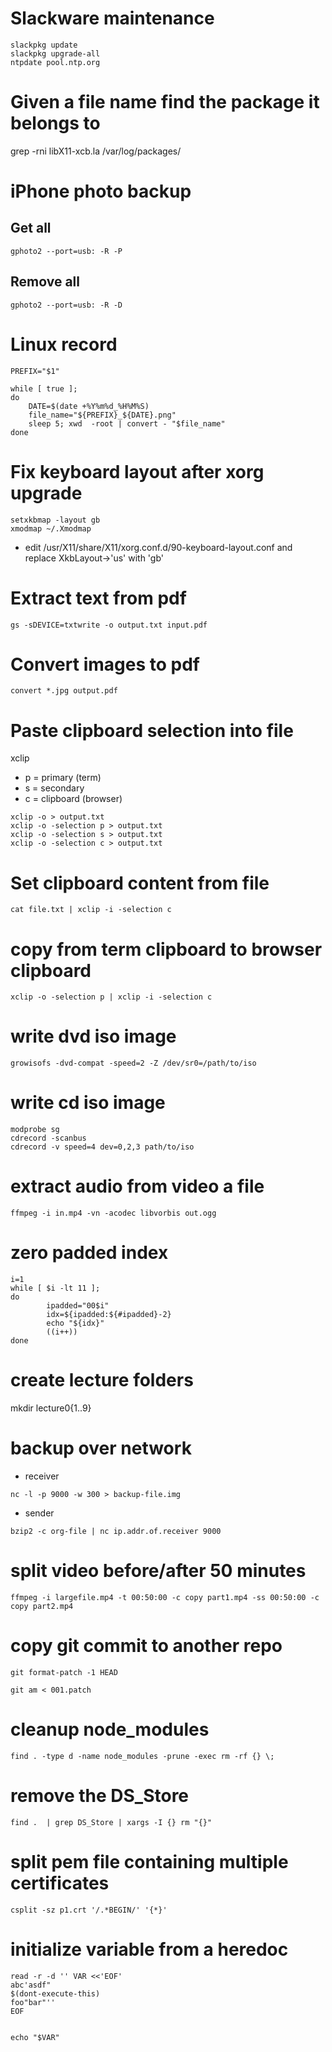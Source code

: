 # Slackware maintenance
```
slackpkg update
slackpkg upgrade-all
ntpdate pool.ntp.org
```
# Given a file name find the package it belongs to
grep -rni libX11-xcb.la /var/log/packages/

# iPhone photo backup
## Get all 
```
gphoto2 --port=usb: -R -P
```

## Remove all
```
gphoto2 --port=usb: -R -D
```


# Linux record
```
PREFIX="$1"

while [ true ];
do
	DATE=$(date +%Y%m%d_%H%M%S)
	file_name="${PREFIX}_${DATE}.png"
	sleep 5; xwd  -root | convert - "$file_name"
done
```

# Fix keyboard layout after xorg upgrade

```
setxkbmap -layout gb
xmodmap ~/.Xmodmap
```

- edit /usr/X11/share/X11/xorg.conf.d/90-keyboard-layout.conf and replace XkbLayout->'us' with 'gb' 

# Extract text from pdf
```
gs -sDEVICE=txtwrite -o output.txt input.pdf
```

# Convert images to pdf
```
convert *.jpg output.pdf
```

# Paste clipboard selection into file
xclip
- p = primary (term)
- s = secondary 
- c = clipboard (browser)

```
xclip -o > output.txt
xclip -o -selection p > output.txt
xclip -o -selection s > output.txt
xclip -o -selection c > output.txt
```
# Set clipboard content from file
```
cat file.txt | xclip -i -selection c
```
# copy from term clipboard to browser clipboard
```
xclip -o -selection p | xclip -i -selection c
```

# write dvd iso image
```
growisofs -dvd-compat -speed=2 -Z /dev/sr0=/path/to/iso
```

# write cd iso image
```
modprobe sg
cdrecord -scanbus
cdrecord -v speed=4 dev=0,2,3 path/to/iso
```


# extract audio from video a file
```
ffmpeg -i in.mp4 -vn -acodec libvorbis out.ogg
```

# zero padded index
```
i=1
while [ $i -lt 11 ];
do
        ipadded="00$i"
        idx=${ipadded:${#ipadded}-2}
        echo "${idx}"
        ((i++))
done
```
# create lecture folders
mkdir lecture0{1..9}

# backup over network
- receiver
```
nc -l -p 9000 -w 300 > backup-file.img

```

- sender
```
bzip2 -c org-file | nc ip.addr.of.receiver 9000
```

# split video before/after 50 minutes
```
ffmpeg -i largefile.mp4 -t 00:50:00 -c copy part1.mp4 -ss 00:50:00 -c copy part2.mp4
```

# copy git commit to another repo
```
git format-patch -1 HEAD
```
```
git am < 001.patch
```

# cleanup node_modules
```
find . -type d -name node_modules -prune -exec rm -rf {} \;
```

# remove the DS_Store
```
find .  | grep DS_Store | xargs -I {} rm "{}"
```

# split pem file containing multiple certificates
```
csplit -sz p1.crt '/.*BEGIN/' '{*}'
```

# initialize variable from a heredoc
```
read -r -d '' VAR <<'EOF'
abc'asdf"
$(dont-execute-this)
foo"bar"''
EOF


echo "$VAR"
```

